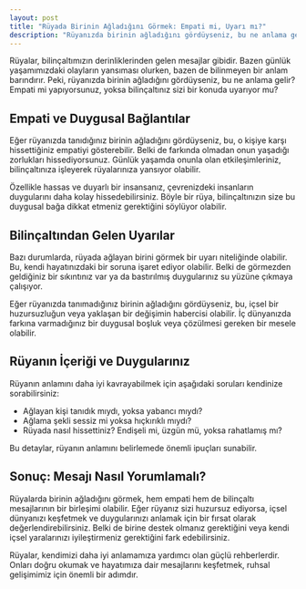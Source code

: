 ```yaml
---
layout: post
title: "Rüyada Birinin Ağladığını Görmek: Empati mi, Uyarı mı?"
description: "Rüyanızda birinin ağladığını gördüyseniz, bu ne anlama gelir? Empati mi yapıyorsunuz, yoksa bilinçaltınız sizi bir konuda uyarıyor mu?"
---
```


Rüyalar, bilinçaltımızın derinliklerinden gelen mesajlar gibidir. Bazen günlük yaşamımızdaki olayların yansıması olurken, bazen de bilinmeyen bir anlam barındırır. Peki, rüyanızda birinin ağladığını gördüyseniz, bu ne anlama gelir? Empati mi yapıyorsunuz, yoksa bilinçaltınız sizi bir konuda uyarıyor mu?

## Empati ve Duygusal Bağlantılar

Eğer rüyanızda tanıdığınız birinin ağladığını gördüyseniz, bu, o kişiye karşı hissettiğiniz empatiyi gösterebilir. Belki de farkında olmadan onun yaşadığı zorlukları hissediyorsunuz. Günlük yaşamda onunla olan etkileşimleriniz, bilinçaltınıza işleyerek rüyalarınıza yansıyor olabilir.

Özellikle hassas ve duyarlı bir insansanız, çevrenizdeki insanların duygularını daha kolay hissedebilirsiniz. Böyle bir rüya, bilinçaltınızın size bu duygusal bağa dikkat etmeniz gerektiğini söylüyor olabilir.

## Bilinçaltından Gelen Uyarılar

Bazı durumlarda, rüyada ağlayan birini görmek bir uyarı niteliğinde olabilir. Bu, kendi hayatınızdaki bir soruna işaret ediyor olabilir. Belki de görmezden geldiğiniz bir sıkıntınız var ya da bastırılmış duygularınız su yüzüne çıkmaya çalışıyor.

Eğer rüyanızda tanımadığınız birinin ağladığını gördüyseniz, bu, içsel bir huzursuzluğun veya yaklaşan bir değişimin habercisi olabilir. İç dünyanızda farkına varmadığınız bir duygusal boşluk veya çözülmesi gereken bir mesele olabilir.

## Rüyanın İçeriği ve Duygularınız

Rüyanın anlamını daha iyi kavrayabilmek için aşağıdaki soruları kendinize sorabilirsiniz:

- Ağlayan kişi tanıdık mıydı, yoksa yabancı mıydı?
- Ağlama şekli sessiz mi yoksa hıçkırıklı mıydı?
- Rüyada nasıl hissettiniz? Endişeli mi, üzgün mü, yoksa rahatlamış mı?

Bu detaylar, rüyanın anlamını belirlemede önemli ipuçları sunabilir.

## Sonuç: Mesajı Nasıl Yorumlamalı?

Rüyalarda birinin ağladığını görmek, hem empati hem de bilinçaltı mesajlarının bir birleşimi olabilir. Eğer rüyanız sizi huzursuz ediyorsa, içsel dünyanızı keşfetmek ve duygularınızı anlamak için bir fırsat olarak değerlendirebilirsiniz. Belki de birine destek olmanız gerektiğini veya kendi içsel yaralarınızı iyileştirmeniz gerektiğini fark edebilirsiniz.

Rüyalar, kendimizi daha iyi anlamamıza yardımcı olan güçlü rehberlerdir. Onları doğru okumak ve hayatımıza dair mesajlarını keşfetmek, ruhsal gelişimimiz için önemli bir adımdır.